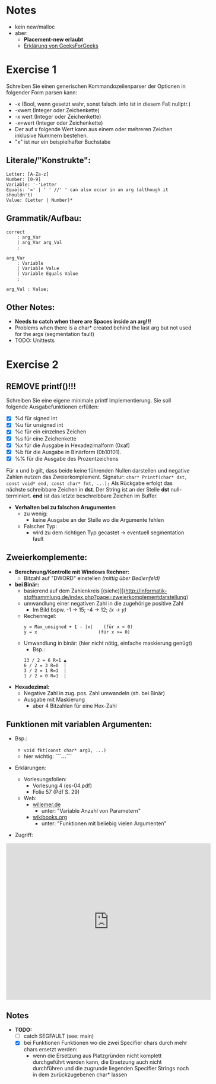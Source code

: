 # Notes
* kein new/malloc
* aber: 
    * **Placement-new erlaubt**
    * [Erklärung von GeeksForGeeks](https://www.geeksforgeeks.org/placement-new-operator-cpp/#:~:text=Placement%20new%20is%20a%20variation%20new%20operator%20in,and%20construct%20an%20object%20in%20the%20passed%20memory.)
    

# Exercise 1
Schreiben Sie einen generischen Kommandozeilenparser der Optionen in folgender Form parsen
kann:
* -x (Bool, wenn gesetzt wahr, sonst falsch. info ist in diesem Fall nullptr.)
* -xwert (Integer oder Zeichenkette)
* -x wert (Integer oder Zeichenkette)
* -x=wert (Integer oder Zeichenkette)
* Der auf x folgende Wert kann aus einem oder mehreren Zeichen inklusive Nummern bestehen.
* "x" ist nur ein beispielhafter Buchstabe

## Literale/"Konstrukte":
```
Letter: [A-Za-z]
Number: [0-9]
Variable: '-'Letter
Equals: '=' | ' ' //' ' can also occur in an arg (although it shouldn't)
Value: (Letter | Number)*
```

## Grammatik/Aufbau:
```
correct 
    : arg_Var
    | arg_Var arg_Val
    ;

arg_Var
    : Variable
    | Variable Value
    | Variable Equals Value
    ;

arg_Val : Value;
```

## Other Notes:
* **Needs to catch when there are Spaces inside an arg!!!** 
* Problems when there is a char* created behind the last arg but not used for the args (segmentation fault)
* TODO: Unittests


# Exercise 2

## REMOVE printf()!!!

Schreiben Sie eine eigene minimale printf Implementierung. Sie soll folgende Ausgabefunktionen erfüllen:
- [x] %d für signed int
- [x] %u für unsigned int
- [x] %c für ein einzelnes Zeichen
- [x] %s für eine Zeichenkette
- [x] %x für die Ausgabe in Hexadezimalform (0xaf)
- [x] %b für die Ausgabe in Binärform (0b10101).
- [x] %% für die Ausgabe des Prozentzeichens

Für x und b gilt, dass beide keine führenden Nullen darstellen und negative Zahlen nutzen das Zweierkomplement.
Signatur:
```char* Printf(char* dst, const void* end, const char* fmt, ...);```
Als Rückgabe erfolgt das nächste schreibbare Zeichen in **dst**. Der String ist an der Stelle **dst** null-terminiert. **end** ist das letzte beschreibbare Zeichen im Buffer.

* **Verhalten bei zu falschen Arugumenten**
    * zu wenig:
        * keine Ausgabe an der Stelle wo die Argumente fehlen
    * Falscher Typ:
        * wird zu dem richtigen Typ gecastet -> eventuell segmentation fault

## Zweierkomplemente:
* **Berechnung/Kontrolle mit Windows Rechner:**
    * Bitzahl auf "DWORD" einstellen *(mittig über Bedienfeld)*
* **bei Binär:**
    * basierend auf dem Zahlenkreis [(siehe)]](http://informatik-stoffsammlung.de/index.php?page=zweierkomplementdarstellung)
    * umwandlung einer negativen Zahl in die zugehörige positive Zahl
        * Im Bild bspw. -1 -> 15; -4 -> 12; *(x -> y)*
    * Rechenregel: 
        ```
        y = Max_unsigned + 1 - |x|    (für x < 0)
        y = x                       (für x >= 0)
        ```
    * Umwandlung in binär: (hier nicht nötig, einfache maskierung genügt)
        * Bsp.:
        ```
        13 / 2 = 6 R=1 ▲
        6 / 2 = 3 R=0  |
        3 / 2 = 1 R=1  |
        1 / 2 = 0 R=1  |
        ```
* **Hexadezimal:**
    * Negative Zahl in zug. pos. Zahl umwandeln (sh. bei Binär)
    * Ausgabe mit Maskierung
        * aber 4 Bitzahlen für eine Hex-Zahl

## Funktionen mit variablen Argumenten:
* Bsp.:
    * ```void fkt(const char* arg1, ...)```
    * hier wichtig: **´´´...´´´**
* Erklärungen:
    * Vorlesungsfolien:
        * Vorlesung 4 (es-04.pdf)
        * Folie 57 (Pdf S. 29)
    * Web:
        * [willemer.de](http://www.willemer.de/informatik/cpp/parameter.htm)
            * unter: "Variable Anzahl von Parametern"
        * [wikibooks.org](https://de.wikibooks.org/wiki/C%2B%2B-Programmierung/_Weitere_Grundelemente/_Prozeduren_und_Funktionen)
            * unter: "Funktionen mit beliebig vielen Argumenten"

* Zugriff:
<iframe
src="https://carbon.now.sh/embed?bg=rgba%28171%2C+184%2C+195%2C+1%29&t=vscode&wt=none&l=text%2Fx-c%2B%2Bsrc&ds=true&dsyoff=20px&dsblur=68px&wc=true&wa=true&pv=25px&ph=29px&ln=false&fl=1&fm=Hack&fs=14px&lh=133%25&si=false&es=1x&wm=false&code=void%2520fkt%28char*%2520arg1%252C%2520int%2520argc%252C%2520...%2520%29%2520%257B%250A%2520%2520%2520%2520va_list%2520params%253B%2520%252F%252FZugriffshandle%2520f%25C3%25BCr%2520die%2520Parameter%250A%2520%2520%2520%2520va_start%28params%252C%2520argc%29%253B%2520%252F%252FZugriff%2520vorbereiten%250A%2520%2520%2509%2509%2509%2509%2509%252F%252F%255E%2520letzter%2520benannter%2520parameter%250A%250A%2520%2520%2520%2520%252F%252FAlle%2520Parameter%2520durchlaufen%250A%2520%2520%2520%2520for%28int%2520i%2520%253D%25200%253B%2520i%2520%253C%2520argc%253B%2520i%252B%252B%29%2520%257B%250A%2520%2520%2520%2520%2520%2520%2520%2520%252F%252FParameter%2520holen%2520%28hier%2520f%25C3%25BCr%2520int%29%250A%2520%2520%2520%2520%2520%2520%2520%2520%252F%252F%2520params%2520wird%2520automatisch%2520eins%2520weiterbewegt%250A%2520%2520%2520%2520%2520%2520%2520%2520int%2520arg%2520%253D%2520va_arg%28params%252C%2520int%29%250A%250A%2520%2520%2520%2520%2520%2520%2520%2520...%2520%252F%252Fverwerten%250A%2520%2520%2520%2520%257D%250A%250A%2520%2520%2520%2520va_end%28params%29%253B%2520%252F%252FZugriff%2520abschlie%25C3%259Fen%250A%257D"
style="width: 551px; height: 422px; border:0; transform: scale(1); overflow:hidden;"
sandbox="allow-scripts allow-same-origin">
</iframe>

## Notes
* **TODO:**
    * [ ] catch SEGFAULT (see: main)
    * [x] bei Funktionen Funktionen wo die zwei Specifier chars durch mehr chars ersetzt werden:
        * wenn die Ersetzung aus Platzgründen nicht komplett durchgeführt werden kann, die Ersetzung auch nicht durchführen und die zugrunde liegenden Specifier Strings noch in dem zurückzugebenen char* lassen

